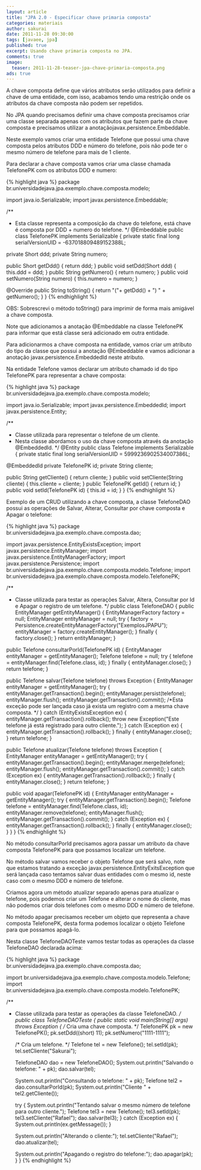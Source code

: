 ```yaml
---
layout: article
title: "JPA 2.0 - Especificar chave primaria composta"
categories: materiais
author: sakurai
date: 2011-11-28 09:30:00
tags: [javaee, jpa]
published: true
excerpt: Usando chave primaria composta no JPA.
comments: true
image:
  teaser: 2011-11-28-teaser-jpa-chave-primaria-composta.png
ads: true
---
```


A chave composta define que vários atributos serão utilizados para definir a chave de uma entidade, com isso, acabamos tendo uma restrição onde os atributos da chave composta não podem ser repetidos.

No JPA quando precisamos definir uma chave composta precisamos criar uma classe separada apenas com os atributos que fazem parte da chave composta e precisamos utilizar a anotaçãojavax.persistence.Embeddable.

Neste exemplo vamos criar uma entidade Telefone que possui uma chave composta pelos atributos DDD e número do telefone, pois não pode ter o mesmo número de telefone para mais de 1 cliente.

Para declarar a chave composta vamos criar uma classe chamada TelefonePK com os atributos DDD e numero:

{% highlight java %}
package br.universidadejava.jpa.exemplo.chave.composta.modelo;

import java.io.Serializable;
import javax.persistence.Embeddable;

/**
 * Esta classe representa a composição da chave do telefone, está chave é composta por DDD + numero do telefone.
 */
@Embeddable
public class TelefonePK implements Serializable {
  private static final long serialVersionUID = -637018809489152388L;

  private Short ddd;
  private String numero;

  public Short getDdd() { return ddd; }
  public void setDdd(Short ddd) { this.ddd = ddd; }
  public String getNumero() { return numero; }
  public void setNumero(String numero) { this.numero = numero; }

  @Override
  public String toString() {
    return "("+ getDdd() + ") " + getNumero();
  }
}
{% endhighlight %}

OBS: Sobrescrevi o método toString() para imprimir de forma mais amigável a chave composta.

Note que adicionamos a anotação @Embeddable na classe TelefonePK para informar que está classe será adicionado em outra entidade.

Para adicionarmos a chave composta na entidade, vamos criar um atributo do tipo da classe que possui a anotação @Embeddable e vamos adicionar a anotação javax.persistence.EmbeddedId neste atributo.

Na entidade Telefone vamos declarar um atributo chamado id do tipo TelefonePK para representar a chave composta:

{% highlight java %}
package br.universidadejava.jpa.exemplo.chave.composta.modelo;

import java.io.Serializable;
import javax.persistence.EmbeddedId;
import javax.persistence.Entity;

/**
 * Classe utilizada para representar o telefone de um cliente.
 * Nesta classe abordamos o uso da chave composta através da anotação @EmbeddedId.
 */
@Entity
public class Telefone implements Serializable {
  private static final long serialVersionUID = 5999236902534007386L;

  @EmbeddedId
  private TelefonePK id;
  private String cliente;

  public String getCliente() { return cliente; }
  public void setCliente(String cliente) { this.cliente = cliente; }
  public TelefonePK getId() { return id; }
  public void setId(TelefonePK id) { this.id = id; }
}
{% endhighlight %}

Exemplo de um CRUD utilizando a chave composta, a classe TelefoneDAO possui as operações de Salvar, Alterar, Consultar por chave composta e Apagar o telefone:

{% highlight java %}
package br.universidadejava.jpa.exemplo.chave.composta.dao;

import javax.persistence.EntityExistsException;
import javax.persistence.EntityManager;
import javax.persistence.EntityManagerFactory;
import javax.persistence.Persistence;
import br.universidadejava.jpa.exemplo.chave.composta.modelo.Telefone;
import br.universidadejava.jpa.exemplo.chave.composta.modelo.TelefonePK;

/**
 * Classe utilizada para testar as operações Salvar, Altera, Consultar por Id e Apagar o registro de um telefone.
 */
public class TelefoneDAO {
  public EntityManager getEntityManager() {
    EntityManagerFactory factory = null;
    EntityManager entityManager = null;
    try {
      factory = Persistence.createEntityManagerFactory("ExemplosJPAPU");
      entityManager = factory.createEntityManager();
    } finally {
      factory.close();
    }
    return entityManager;
  }

  public Telefone consultarPorId(TelefonePK id) {
    EntityManager entityManager = getEntityManager();
    Telefone telefone = null;
    try {
      telefone = entityManager.find(Telefone.class, id);
    } finally {
      entityManager.close();
    }
    return telefone;
  }

  public Telefone salvar(Telefone telefone) throws Exception {
    EntityManager entityManager = getEntityManager();
    try {
      entityManager.getTransaction().begin();
      entityManager.persist(telefone);
      entityManager.flush();
      entityManager.getTransaction().commit();
      /*Esta exceção pode ser lançada caso já exista um registro com a mesma chave composta. */
    } catch (EntityExistsException ex) {
      entityManager.getTransaction().rollback();
      throw new Exception("Este telefone já está registrado para outro cliente.");
    } catch (Exception ex) {
      entityManager.getTransaction().rollback();
    } finally {
      entityManager.close();
    }
    return telefone;
  }

  public Telefone atualizar(Telefone telefone) throws Exception {
    EntityManager entityManager = getEntityManager();
    try {
      entityManager.getTransaction().begin();
      entityManager.merge(telefone);
      entityManager.flush();
      entityManager.getTransaction().commit();
    } catch (Exception ex) {
      entityManager.getTransaction().rollback();
    } finally {
      entityManager.close();
    }
    return telefone;
  }

  public void apagar(TelefonePK id) {
    EntityManager entityManager = getEntityManager();
    try {
      entityManager.getTransaction().begin();
      Telefone telefone = entityManager.find(Telefone.class, id);
      entityManager.remove(telefone);
      entityManager.flush();
      entityManager.getTransaction().commit();
    } catch (Exception ex) {
      entityManager.getTransaction().rollback();
    } finally {
      entityManager.close();
    }
  }
}
{% endhighlight %}

No método consultarPorId precisamos agora passar um atributo da chave composta TelefonePK para que possamos localizar um telefone.

No método salvar vamos receber o objeto Telefone que será salvo, note que estamos tratando a exceção javax.persistence.EntityExitsException que será lançada caso tentamos salvar duas entidades com o mesmo id, neste caso com o mesmo DDD e número de telefone.

Criamos agora um método atualizar separado apenas para atualizar o telefone, pois podemos criar um Telefone e alterar o nome do cliente, mas não podemos criar dois telefones com o mesmo DDD e número de telefone.

No método apagar precisamos receber um objeto que representa a chave composta TelefonePK, desta forma podemos localizar o objeto Telefone para que possamos apagá-lo.

Nesta classe TelefoneDAOTeste vamos testar todas as operações da classe TelefoneDAO declarada acima:

{% highlight java %}
package br.universidadejava.jpa.exemplo.chave.composta.dao;

import br.universidadejava.jpa.exemplo.chave.composta.modelo.Telefone;
import br.universidadejava.jpa.exemplo.chave.composta.modelo.TelefonePK;

/**
 * Classe utilizada para testar as operações da classe TelefoneDAO.
 */
public class TelefoneDAOTeste {
  public static void main(String[] args) throws Exception {
    /* Cria uma chave composta. */
    TelefonePK pk = new TelefonePK();
    pk.setDdd((short) 11);
    pk.setNumero("1111-1111");

    /* Cria um telefone. */
    Telefone tel = new Telefone();
    tel.setId(pk);
    tel.setCliente("Sakurai");

    TelefoneDAO dao = new TelefoneDAO();
    System.out.println("Salvando o telefone: " + pk);
    dao.salvar(tel);

    System.out.println("Consultando o telefone: " + pk);
    Telefone tel2 = dao.consultarPorId(pk);
    System.out.println("Cliente " + tel2.getCliente());

    try {
      System.out.println("Tentando salvar o mesmo número de telefone para outro cliente.");
      Telefone tel3 = new Telefone();
      tel3.setId(pk);
      tel3.setCliente("Rafael");
      dao.salvar(tel3);
    } catch (Exception ex) {
      System.out.println(ex.getMessage());
    }

    System.out.println("Alterando o cliente:");
    tel.setCliente("Rafael");
    dao.atualizar(tel);

    System.out.println("Apagando o registro do telefone:");
    dao.apagar(pk);
  }
}
{% endhighlight %}
